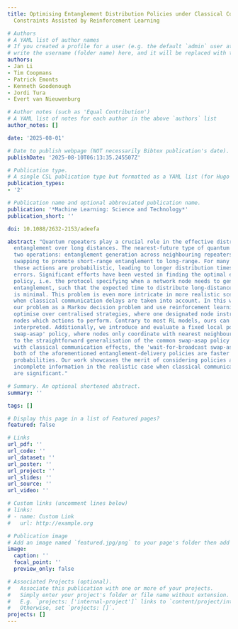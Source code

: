 ```yaml
---
title: Optimising Entanglement Distribution Policies under Classical Communication
  Constraints Assisted by Reinforcement Learning

# Authors
# A YAML list of author names
# If you created a profile for a user (e.g. the default `admin` user at `content/authors/admin/`), 
# write the username (folder name) here, and it will be replaced with their full name and linked to their profile.
authors:
- Jan Li
- Tim Coopmans
- Patrick Emonts
- Kenneth Goodenough
- Jordi Tura
- Evert van Nieuwenburg

# Author notes (such as 'Equal Contribution')
# A YAML list of notes for each author in the above `authors` list
author_notes: []

date: '2025-08-01'

# Date to publish webpage (NOT necessarily Bibtex publication's date).
publishDate: '2025-08-10T06:13:35.245507Z'

# Publication type.
# A single CSL publication type but formatted as a YAML list (for Hugo requirements).
publication_types:
- '2'

# Publication name and optional abbreviated publication name.
publication: '*Machine Learning: Science and Technology*'
publication_short: ''

doi: 10.1088/2632-2153/adeefa

abstract: "Quantum repeaters play a crucial role in the effective distribution of
  entanglement over long distances. The nearest-future type of quantum repeater requires
  two operations: entanglement generation across neighbouring repeaters and entanglement
  swapping to promote short-range entanglement to long-range. For many hardware setups,
  these actions are probabilistic, leading to longer distribution times and incurred
  errors. Significant efforts have been vested in finding the optimal entanglement-distribution
  policy, i.e. the protocol specifying when a network node needs to generate or swap
  entanglement, such that the expected time to distribute long-distance entanglement
  is minimal. This problem is even more intricate in more realistic scenarios, especially
  when classical communication delays are taken into account. In this work, we formulate
  our problem as a Markov decision problem and use reinforcement learning (RL) to
  optimise over centralised strategies, where one designated node instructs other
  nodes which actions to perform. Contrary to most RL models, ours can be readily
  interpreted. Additionally, we introduce and evaluate a fixed local policy, the `predictive
  swap-asap' policy, where nodes only coordinate with nearest neighbours. Compared
  to the straightforward generalisation of the common swap-asap policy to the scenario
  with classical communication effects, the 'wait-for-broadcast swap-asap' policy,
  both of the aforementioned entanglement-delivery policies are faster at high success
  probabilities. Our work showcases the merit of considering policies acting with
  incomplete information in the realistic case when classical communication effects
  are significant."

# Summary. An optional shortened abstract.
summary: ''

tags: []

# Display this page in a list of Featured pages?
featured: false

# Links
url_pdf: ''
url_code: ''
url_dataset: ''
url_poster: ''
url_project: ''
url_slides: ''
url_source: ''
url_video: ''

# Custom links (uncomment lines below)
# links:
# - name: Custom Link
#   url: http://example.org

# Publication image
# Add an image named `featured.jpg/png` to your page's folder then add a caption below.
image:
  caption: ''
  focal_point: ''
  preview_only: false

# Associated Projects (optional).
#   Associate this publication with one or more of your projects.
#   Simply enter your project's folder or file name without extension.
#   E.g. `projects: ['internal-project']` links to `content/project/internal-project/index.md`.
#   Otherwise, set `projects: []`.
projects: []
---
```


